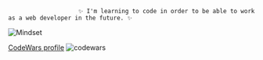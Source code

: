                         ✨ I'm learning to code in order to be able to work as a web developer in the future. ✨

<picture>
  <source media="(prefers-color-scheme: light)" srcset="https://raw.githubusercontent.com/BeaCoden/images/main/Mindset.jpg">
  <img alt="Mindset" src="https://raw.githubusercontent.com/BeaCoden/images/main/Mindset.jpg">
</picture>


[CodeWars profile](https://www.codewars.com/users/BeaCoden)
![codewars](https://www.codewars.com/users/BeaCoden/badges/small)


